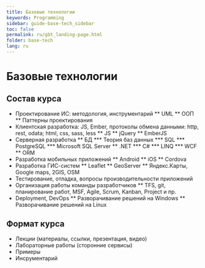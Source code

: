 ```yaml
---
title: Базовые технологии
keywords: Programming
sidebar: guide-base-tech_sidebar
toc: false
permalink: ru/gbt_landing-page.html
folder: base-tech
lang: ru
---
```


# Базовые технологии
## Состав курса
* Проектирование ИС: методология, инструментарий
** UML
** ООП
** Паттерны проектирования
* Клиентская разработка: JS, Ember, протоколы обмена данными: http, rest, odata; html, css, sass, less
** JS
** jQuery
** EmberJS
* Серверная разработка
** БД
*** Теория баз данных
*** SQL
*** PostgreSQL
*** Microsoft SQL Server
** .NET
*** C#
*** LINQ
*** WCF
** ORM
* Разработка мобильных приложений
** Android
** iOS
** Cordova
* Разработка ГИС-систем
** Leaflet
** GeoServer
** Яндекс.Карты, Google maps, 2GIS, OSM
* Тестирование, отладка, вопросы производительности приложений
* Организация работы команды разработчиков
** TFS, git, планирование работ, MSF, Agile, Scrum, Kanban, Project и пр.
* Deployment, DevOps
** Разворачивание решений на Windows
** Разворачивание решений на Linux

## Формат курса
* Лекции (материалы, ссылки, презентация, видео)
* Лабораторные работы (сторонние сервисы)
* Примеры
* Инсрументарий
